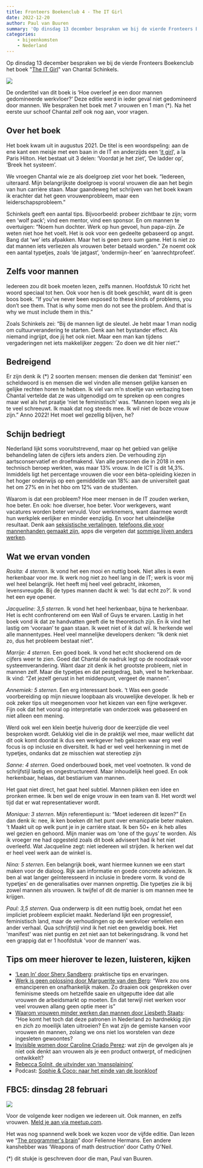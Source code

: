 ```yaml
---
title: Fronteers Boekenclub 4 - The IT Girl
date: 2022-12-20
author: Paul van Buuren
summary: 'Op dinsdag 13 december bespraken we bij de vierde Fronteers Boekenclub het boek The IT Girl van Chantal Schinkels.'
categories:
    - bijeenkomsten
    - Nederland
---
```


Op dinsdag 13 december bespraken we bij de vierde Fronteers Boekenclub het boek "[The IT Girl](https://chantalschinkels.nl/de-it-girl/)" van Chantal Schinkels.

![](/_img/fbc4-de-it-girl-chantal-schinkels-200w.png)

De ondertitel van dit boek is ‘Hoe overleef je een door mannen gedomineerde werkvloer?’ Deze editie werd in ieder geval niet gedomineerd door mannen. We bespraken het boek met 7 vrouwen en 1 man (\*). Na het eerste uur schoof Chantal zelf ook nog aan, voor vragen.

## Over het boek

Het boek kwam uit in augustus 2021. De titel is een woordspeling: aan de ene kant een meisje met een baan in de IT en anderzijds een ‘[it girl](https://en.wikipedia.org/wiki/It_girl)’, a la Paris Hilton. Het bestaat uit 3 delen: ‘Voordat je het ziet’, ‘De ladder op’, ‘Breek het systeem’.

We vroegen Chantal wie ze als doelgroep ziet voor het boek. “Iedereen, uiteraard. Mijn belangrijkste doelgroep is vooral vrouwen die aan het begin van hun carrière staan. Maar gaandeweg het schrijven van het boek kwam ik erachter dat het geen vrouwenprobleem, maar een leiderschapsprobleem.”

Schinkels geeft een aantal tips. Bijvoorbeeld: probeer zichtbaar te zijn; vorm een ‘wolf pack’; vind een mentor, vind een sponsor. En om mannen te overtuigen: “Noem hun dochter. Werk op hun gevoel, hun papa-zijn. Ze weten niet hoe het voelt. Het is ook voor een gedeelte gebaseerd op angst. Bang dat ‘we’ iets afpakken. Maar het is geen zero sum game. Het is niet zo dat mannen iets verliezen als vrouwen beter betaald worden.”
Ze noemt ook een aantal typetjes, zoals ‘de jatgast’, ‘ondermijn-heer’ en ‘aanrechtprofeet’.

## Zelfs voor mannen

Iedereen zou dit boek moeten lezen, zelfs mannen. Hoofdstuk 10 richt het woord speciaal tot hen. Ook voor hen is dit boek geschikt, want dit is geen boos boek. “If you’ve never been exposed to these kinds of problems, you don’t see them. That is why some men do not see the problem. And that is why we must include them in this.”

Zoals Schinkels zei: “Bij de mannen ligt de sleutel. Je hebt maar 1 man nodig om cultuurverandering te starten. Denk aan het bystander effect. Als niemand ingrijpt, doe jij het ook niet. Maar een man kan tijdens vergaderingen net iets makkelijker zeggen: ‘Zo doen we dit hier niet’.”

## Bedreigend

Er zijn denk ik (\*) 2 soorten mensen: mensen die denken dat ‘feminist’ een scheldwoord is en mensen die wel vinden alle mensen gelijke kansen en gelijke rechten horen te hebben. Ik viel van m’n stoeltje van verbazing toen Chantal vertelde dat ze was uitgenodigd om te spreken op een congres maar wel als het praatje ‘niet te feministisch’ was. “Mannen lopen weg als je te veel schreeuwt. Ik maak dat nog steeds mee. Ik wil niet de boze vrouw zijn.” Anno 2022! Het moet wel gezellig blijven, he?

## Schijn bedriegt

Nederland lijkt soms vooruitstrevend, maar op het gebied van gelijke behandeling laten de cijfers iets anders zien. De verhouding zijn aartsconservatief en droefmakend. Van alle personen die in 2018 in een technisch beroep werkten, was maar 13% vrouw. In de ICT is dit 14,3%. Inmiddels ligt het percentage vrouwen die voor een bèta-opleiding kiezen in het hoger onderwijs op een gemiddelde van 18%: aan de universiteit gaat het om 27% en in het hbo om 12% van de studenten.

Waarom is dat een probleem? Hoe meer mensen in de IT zouden werken, hoe beter. En ook: hoe diverser, hoe beter. Voor werkgevers, want vacatures worden beter vervuld. Voor werknemers, want daarmee wordt hun werkplek eerlijker en minder eenzijdig. En voor het uiteindelijke resultaat. Denk aan [seksistische vertalingen](https://www.boredpanda.com/google-translate-sexist/), [telefoons die voor mannenhanden gemaakt zijn](https://www.digitaltrends.com/mobile/smartphone-size-design-for-woman-hand/), apps die vergeten dat [sommige lijven anders werken](https://www.vice.com/en/article/qvp5yd/the-strange-sexism-of-period-apps).

## Wat we ervan vonden

_Rosita: 4 sterren_. Ik vond het een mooi en nuttig boek. Niet alles is even herkenbaar voor me. Ik werk nog niet zo heel lang in de IT; werk is voor mij wel heel belangrijk. Het heeft mij heel veel gebracht, inkomen, levensvreugde. Bij de types mannen dacht ik wel: ‘Is dat echt zo?’. Ik vond het een eye opener.

_Jacqueline: 3,5 sterren_. Ik vond het heel herkenbaar, bijna te herkenbaar. Het is echt confronterend om een Wall of Guys te ervaren. Lastig in het boek vond ik dat ze handvatten geeft die te theoretisch zijn. En ik vind het lastig om ‘vooraan’ te gaan staan. Ik weet niet of ik dat wil. Ik herkende wel alle mannentypes. Heel veel mannelijke developers denken: “Ik denk niet zo, dus het probleem bestaat niet”.

_Marrije: 4 sterren_. Een goed boek. Ik vond het echt shockerend om de cijfers weer te zien. Goed dat Chantal de nadruk legt op de noodzaak voor systeemverandering. Want daar zit denk ik het grootste probleem, niet in mannen zelf. Maar die typetjes en dat pestgedrag, bah, veel te herkenbaar. Ik vind: “Zet jezelf gerust in het middenpunt, vergeet de mannen”.

_Annemiek: 5 sterren_. Een erg interessant boek. ‘t Was een goede voorbereiding op mijn nieuwe loopbaan als vrouwelijke developer. Ik heb er ook zeker tips uit meegenomen voor het kiezen van een fijne werkgever. Fijn ook dat het vooral op interpretatie van onderzoek was gebaseerd en niet alleen een mening.

Werd ook wel een klein beetje huiverig door de keerzijde die veel besproken wordt. Gelukkig viel die in de praktijk wel mee, maar wellicht dat dit ook komt doordat ik dus een werkgever heb gekozen waar erg veel focus is op inclusie en diversiteit. Ik had er wel veel herkenning in met de typetjes, ondanks dat ze misschien wat stereotiep zijn

_Sanne: 4 sterren_. Goed onderbouwd boek, met veel voetnoten. Ik vond de schrijfstijl lastig en ongestructureerd. Maar inhoudelijk heel goed. En ook herkenbaar, helaas, dat bestiarium van mannen.

Het gaat niet direct, het gaat heel subtiel. Mannen pikken een idee en pronken ermee.
Ik ben wel de enige vrouw in een team van 8. Het wordt wel tijd dat er wat representatiever wordt.

_Monique: 3 sterren_. Mijn referentiepunt is: “Moet iedereen dit lezen?” En dan denk ik: nee, ik ken boeken dit het punt over emanicpatie beter maken. ‘t Maakt uit op welk punt je in je carrière staat. Ik ben 50+ en ik heb alles wel gezien en gehoord. Mijn manier was om ‘one of the guys’ te worden. Als ik vroeger me had opgesteld zoals dit boek adviseert had ik het niet overleefd. Wat Jacqueline zegt: niet iedereen wil strijden. Ik herken wel dat er heel veel werk aan de winkel is.

_Nina: 5 sterren_. Een belangrijk boek, want hiermee kunnen we een start maken voor de dialoog. Rijk aan informatie en goede concrete adviezen. Ik ben al wat langer geïnteresseerd in inclusie in bredere vorm. Ik vond de typetjes’ en de generalisaties over mannen onprettig. Die typetjes zie ik bij zowel mannen als vrouwen. Ik twijfel of dit de manier is om mannen mee te krijgen.

_Paul: 3,5 sterren_. Qua onderwerp is dit een nuttig boek, omdat het een impliciet probleem expliciet maakt. Nederland lijkt een progressief, feministisch land, maar de verhoudingen op de werkvloer vertellen een ander verhaal. Qua schrijfstijl vind ik het niet een geweldig boek. Het 'manifest' was niet puntig en zet niet aan tot bekeringsdrang. Ik vond het een grappig dat er 1 hoofdstuk 'voor de mannen' was.

## Tips om meer hierover te lezen, luisteren, kijken

-   [‘Lean In’ door Shery Sandberg](https://leanin.org/book): praktische tips en ervaringen.
-   [Werk is geen oplossing door Marguerite van den Berg](https://www.walburgpers.nl/nl/book/9789463725170/werk-is-geen-oplossing): “Werk zou ons emanciperen en onafhankelijk maken. Zo draaien ook gesprekken over feminisme steeds om hetzelfde saaie en uitgeputte idee dat alle vrouwen de arbeidsmarkt op moeten. En dat terwijl niet werken voor veel vrouwen allang geen optie meer is”
-   [Waarom vrouwen minder werken dan mannen door Liesbeth Staats](https://www.debezigebij.nl/boek/waarom-vrouwen-minder-werken-dan-mannen/): “Hoe komt het toch dat deze patronen in Nederland zo hardnekkig zijn en zich zo moeilijk laten uitroeien? En wat zijn de gemiste kansen voor vrouwen én mannen, zolang we ons niet los worstelen van deze ingesleten gewoontes?
-   [Invisible women door Caroline Criado Perez](https://carolinecriadoperez.com/book/invisible-women/): wat zijn de gevolgen als je niet ook denkt aan vrouwen als je een product ontwerpt, of medicijnen ontwikkelt?
-   [Rebecca Solnit, de uitvinder van ‘mansplaining’](https://www.guernicamag.com/rebecca-solnit-men-explain-things-to-me/)
-   Podcast: [Sophie & Coco: naar het einde van de loonkloof](https://podcastluisteren.nl/pod/Sophie-and-Coco-naar-het-einde-van-de-loonkloof)

## FBC5: dinsdag 28 februari

![](/_img/fbc5-the-programmers-brain-felienne-hermans-200w.png)

Voor de volgende keer nodigen we iedereen uit. Ook mannen, en zelfs vrouwen.
[Meld je aan via meetup.com](https://www.meetup.com/fronteers-nl/events/290317895/).

Het was nog spannend welk boek we kozen voor de vijfde editie. Dan lezen we “[The programmer's brain](https://www.manning.com/books/the-programmers-brain)” door Felienne Hermans. Een andere kanshebber was ‘Weapons of math destruction’ door Cathy O'Neil.

(\*) dit stukje is geschreven door die man, Paul van Buuren.
